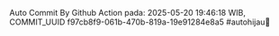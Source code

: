 Auto Commit By Github Action pada: 2025-05-20 19:46:18 WIB, COMMIT_UUID f97cb8f9-061b-470b-819a-19e91284e8a5 #autohijau🗿

